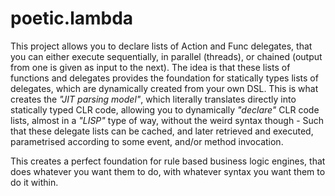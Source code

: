 
# poetic.lambda

This project allows you to declare lists of Action and Func delegates, that you
can either execute sequentially, in parallel (threads), or chained (output from
one is given as input to the next). The idea is that these lists of functions
and delegates provides the foundation for statically types lists of delegates,
which are dynamically created from your own DSL. This is what creates the
_"JIT parsing model"_, which literally translates directly into statically typed
CLR code, allowing you to dynamically _"declare"_ CLR code lists, almost in a
_"LISP"_ type of way, without the weird syntax though - Such that these
delegate lists can be cached, and later retrieved and executed, parametrised
according to some event, and/or method invocation.

This creates a perfect foundation for rule based business logic engines, that
does whatever you want them to do, with whatever syntax you want them to do
it within.

